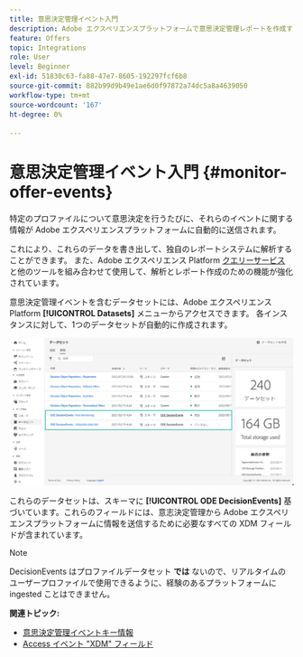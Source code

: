 ```yaml
---
title: 意思決定管理イベント入門
description: Adobe エクスペリエンスプラットフォームで意思決定管理レポートを作成する方法について説明します。
feature: Offers
topic: Integrations
role: User
level: Beginner
exl-id: 51830c63-fa88-47e7-8605-192297fcf6b8
source-git-commit: 882b99d9b49e1ae6d0f97872a74dc5a8a4639050
workflow-type: tm+mt
source-wordcount: '167'
ht-degree: 0%

---
```


# 意思決定管理イベント入門 {#monitor-offer-events}

特定のプロファイルについて意思決定を行うたびに、それらのイベントに関する情報が Adobe エクスペリエンスプラットフォームに自動的に送信されます。

これにより、これらのデータを書き出して、独自のレポートシステムに解析することができます。 また、Adobe エクスペリエンス Platform [ クエリーサービス ](https://experienceleague.adobe.com/docs/experience-platform/query/home.html) と他のツールを組み合わせて使用して、解析とレポート作成のための機能が強化されています。

意思決定管理イベントを含むデータセットには、Adobe エクスペリエンス Platform **[!UICONTROL Datasets]** メニューからアクセスできます。 各インスタンスに対して、1つのデータセットが自動的に作成されます。

![](../assets/events-datasets-list.png)

これらのデータセットは、スキーマに **[!UICONTROL ODE DecisionEvents]** 基づいています。これらのフィールドには、意志決定管理から Adobe エクスペリエンスプラットフォームに情報を送信するために必要なすべての XDM フィールドが含まれています。

>[!NOTE]
>
>DecisionEvents はプロファイルデータセット **では** ないので、リアルタイムのユーザープロファイルで使用できるように、経験のあるプラットフォームに ingested ことはできません。

**関連トピック:**

* [意思決定管理イベントキー情報](../reports/key-information.md)
* [Access イベント &quot;XDM&quot; フィールド](../reports/xdm-fields.md)
